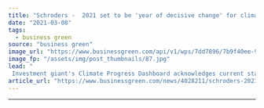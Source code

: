 ```yaml
---
title: "Schroders -  2021 set to be 'year of decisive change' for climate action"
date: "2021-03-08"
tags: 
  - business green
source: "business green"
image_url: "https://www.businessgreen.com/api/v1/wps/7dd7896/7b9f40ee-909c-45e8-b5b4-8ea53b48b4a8/3/iStock-958878890-185x114.jpg"
image_fp: "/assets/img/post_thumbnails/87.jpg"
lead: "
 Investment giant's Climate Progress Dashboard acknowledges current state of progress is 'disappointing', but predicts a step change in global action is underway ..."
article_url: "https://www.businessgreen.com/news/4028211/schroders-2021-set-decisive-change-climate-action"
---
```


---
